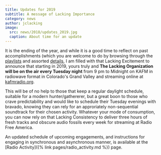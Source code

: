 ```yaml
---
title: Updates for 2019
subtitle: A message of Lacking Importance
category: news
author: jclacking
image:
  src: news/2018/updates_2019.jpg
  caption: About time for an update
---
```

It is the ending of the year, and while it is a good time to reflect on past accomplishments (which you are welcome to do by browsing through the [playlists](/playlists) and assorted [details](/details), I am filled with that Lacking Excitement to announce that starting in 2019, yours truly and **The Lacking Organization will be on the air every Tuesday night** from 9 pm to Midnight on KAFM in radiowave format in Colorado's Grand Valley and streaming online at [kafmradio.org](https://kafmradio.org).

This will be of no help to those that keep a regular daylight schedule, suitable for a modern hunter/gathererer, but a great boon to those who crave predictability and would like to schedule their Tuesday evenings with bravado, knowing they can rely for an approriately non-sequential soundtrack for their chosen activity. Whatever your mode of consumption, you can now rely on that Lacking Consistency to deliver three hours of fresh tracks and obscure audio fossils every week for streaming at Radio Free America.

An updated schedule of upcoming engagements, and instructions for engaging in synchronous and asynchronous manner, is available at the [Radio Activity]({% link pages/radio_activity.md %}) page.
